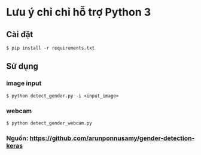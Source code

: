 # Lưu ý chỉ chỉ hỗ trợ Python 3

## Cài đặt

`$ pip install -r requirements.txt`

## Sử dụng

### image input

`$ python detect_gender.py -i <input_image>`

### webcam

`$ python detect_gender_webcam.py`

### Nguồn: https://github.com/arunponnusamy/gender-detection-keras

